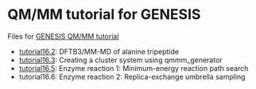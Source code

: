 # QM/MM tutorial for GENESIS
Files for [GENESIS QM/MM tutorial](https://www.r-ccs.riken.jp/labs/cbrt/tutorials2019/)

- [tutorial16.2](https://www.r-ccs.riken.jp/labs/cbrt/tutorials2019/tutorial-16-2): DFTB3/MM-MD of alanine tripeptide
- [tutorial16.3](https://www.r-ccs.riken.jp/labs/cbrt/tutorials2019/tutorial-16-3): Creating a cluster system using qmmm\_generator
- [tutorial16.5](https://www.r-ccs.riken.jp/labs/cbrt/tutorials2019/tutorial-16-5): Enzyme reaction 1: Minimum-energy reaction path search
- tutorial16.6: Enzyme reaction 2: Replica-exchange umbrella sampling
